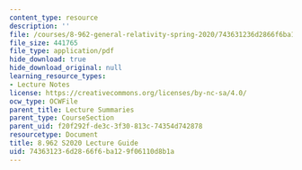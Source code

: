 ```yaml
---
content_type: resource
description: ''
file: /courses/8-962-general-relativity-spring-2020/743631236d2866f6ba129f06110d8b1a_MIT8_962S20_guide.pdf
file_size: 441765
file_type: application/pdf
hide_download: true
hide_download_original: null
learning_resource_types:
- Lecture Notes
license: https://creativecommons.org/licenses/by-nc-sa/4.0/
ocw_type: OCWFile
parent_title: Lecture Summaries
parent_type: CourseSection
parent_uid: f20f292f-de3c-3f30-813c-74354d742878
resourcetype: Document
title: 8.962 S2020 Lecture Guide
uid: 74363123-6d28-66f6-ba12-9f06110d8b1a
---
```

